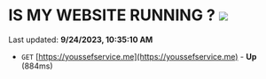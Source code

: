 # IS MY WEBSITE RUNNING ? [![](https://img.shields.io/static/v1?label=Sponsor&message=%E2%9D%A4&logo=GitHub&color=%23fe8e86)](https://github.com/sponsors/<username>)

Last updated: **9/24/2023, 10:35:10 AM**

- `GET` [https://youssefservice.me](https://youssefservice.me) - **Up** (884ms)
